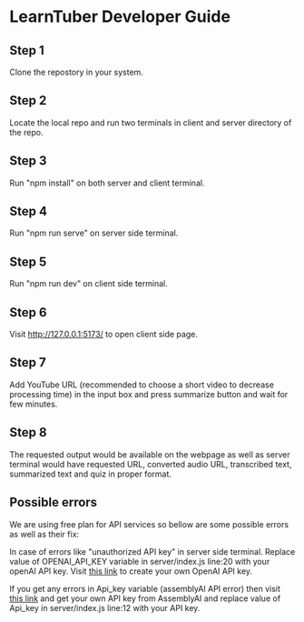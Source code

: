 # LearnTuber Developer Guide

## Step 1

Clone the repostory in your system.

## Step 2

Locate the local repo and run two terminals in client and server directory of the repo.

## Step 3

Run "npm install" on both server and client terminal.

## Step 4

Run "npm run serve" on server side terminal.

## Step 5

Run "npm run dev" on client side terminal.

## Step 6

Visit http://127.0.0.1:5173/ to open client side page.

## Step 7

Add YouTube URL (recommended to choose a short video to decrease processing time) in the input box and press summarize button and wait for few minutes.

## Step 8

The requested output would be available on the webpage as well as server terminal would have requested URL, converted audio URL, transcribed text, summarized text and quiz in proper format.


## Possible errors

We are using free plan for API services so bellow are some possible errors as well as their fix:

In case of errors like "unauthorized API key" in server side terminal. Replace value of OPENAI_API_KEY variable in server/index.js line:20 with your openAI API key.
Visit [this link](https://platform.openai.com/account/api-keys) to create your own OpenAI API key.

If you get any errors in Api_key variable (assemblyAI API error) then visit [this link](https://www.assemblyai.com/app/account) and get your own API key from AssemblyAI and replace value of Api_key in server/index.js line:12 with your API key. 

